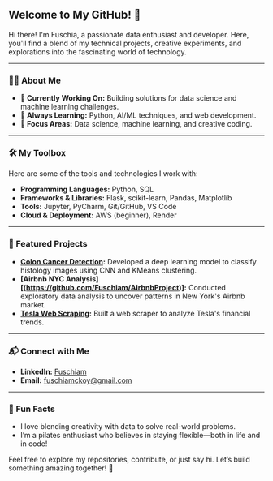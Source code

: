 ## Welcome to My GitHub! 🌟

Hi there! I'm Fuschia, a passionate data enthusiast and developer. Here, you'll find a blend of my technical projects, creative experiments, and explorations into the fascinating world of technology.

---

### 👩‍💻 About Me
- **🔭 Currently Working On:** Building solutions for data science and machine learning challenges.
- **🌱 Always Learning:** Python, AI/ML techniques, and web development.
- **🎯 Focus Areas:** Data science, machine learning, and creative coding.

---

### 🛠️ My Toolbox

Here are some of the tools and technologies I work with:

- **Programming Languages:** Python, SQL
- **Frameworks & Libraries:** Flask, scikit-learn, Pandas, Matplotlib
- **Tools:** Jupyter, PyCharm, Git/GitHub, VS Code
- **Cloud & Deployment:** AWS (beginner), Render

---

### 🌟 Featured Projects

- **[Colon Cancer Detection](https://github.com/Fuschiam/colon-cancer-detection):** Developed a deep learning model to classify histology images using CNN and KMeans clustering.
- **[Airbnb NYC Analysis][(https://github.com/Fuschiam/AirbnbProject)]:** Conducted exploratory data analysis to uncover patterns in New York's Airbnb market.
- **[Tesla Web Scraping](https://github.com/Fuschiam/tesla-web-scraping):** Built a web scraper to analyze Tesla's financial trends.

---

### 📬 Connect with Me

- **LinkedIn:** [Fuschiam](https://linkedin.com/in/fuschiam)
- **Email:** fuschiamckoy@gmail.com

---

### 🌟 Fun Facts

- I love blending creativity with data to solve real-world problems.
- I’m a pilates enthusiast who believes in staying flexible—both in life and in code!

Feel free to explore my repositories, contribute, or just say hi. Let’s build something amazing together! 🚀

